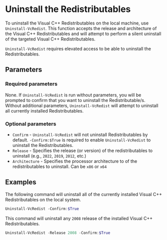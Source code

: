 # Uninstall the Redistributables

To uninstall the Visual C++ Redistributables on the local machine, use `Uninstall-VcRedist`. This function accepts the release and architecture of the Visual C++ Redistributables and will attempt to perform a silent uninstall of the targeted Visual C++ Redistributables.

`Uninstall-VcRedist` requires elevated access to be able to uninstall the Redistributables.

## Parameters

### Required parameters

None. If `Uninstall-VcRedist` is run without parameters, you will be prompted to confirm that you want to uninstall the Redistributable/s. Without additional parameters, `Uninstall-VcRedist` will attempt to uninstall all currently installed Redistributables.

### Optional parameters

* `Confirm` - `Uninstall-VcRedist` will not uninstall Redistributables by default. `-Confirm:$True` is required to enable `Uninstall-VcRedist` to uninstall the Redistributables.
* `Release` - Specifies the release (or version) of the redistributables to uninstall (e.g., `2022`, `2019`, `2012`, etc.)
* `Architecture` - Specifies the processor architecture to of the redistributables to uninstall. Can be `x86` or `x64`

## Examples

The following command will uninstall all of the currently installed Visual C++ Redistributables on the local system.

```powershell
Uninstall-VcRedist -Confirm:$True
```

This command will uninstall any `2008` release of the installed Visual C++ Redistributables.

```powershell
Uninstall-VcRedist -Release 2008 -Confirm:$True
```

